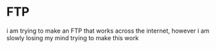 # FTP
i am trying to make an FTP that works across the internet, however i am slowly losing my mind trying to make this work
